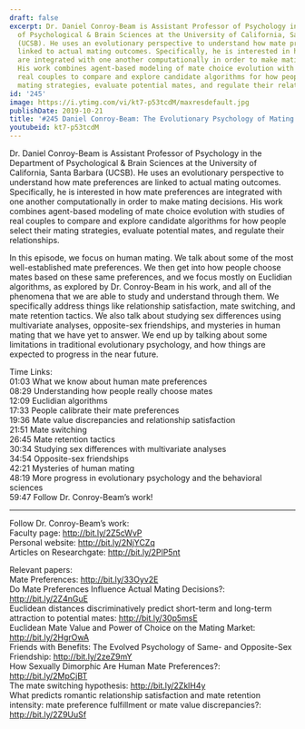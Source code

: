 ```yaml
---
draft: false
excerpt: Dr. Daniel Conroy-Beam is Assistant Professor of Psychology in the Department
  of Psychological & Brain Sciences at the University of California, Santa Barbara
  (UCSB). He uses an evolutionary perspective to understand how mate preferences are
  linked to actual mating outcomes. Specifically, he is interested in how mate preferences
  are integrated with one another computationally in order to make mating decisions.
  His work combines agent-based modeling of mate choice evolution with studies of
  real couples to compare and explore candidate algorithms for how people select their
  mating strategies, evaluate potential mates, and regulate their relationships.
id: '245'
image: https://i.ytimg.com/vi/kt7-p53tcdM/maxresdefault.jpg
publishDate: 2019-10-21
title: '#245 Daniel Conroy-Beam: The Evolutionary Psychology of Mating'
youtubeid: kt7-p53tcdM
---
```

Dr. Daniel Conroy-Beam is Assistant Professor of Psychology in the Department of Psychological & Brain Sciences at the University of California, Santa Barbara (UCSB). He uses an evolutionary perspective to understand how mate preferences are linked to actual mating outcomes. Specifically, he is interested in how mate preferences are integrated with one another computationally in order to make mating decisions. His work combines agent-based modeling of mate choice evolution with studies of real couples to compare and explore candidate algorithms for how people select their mating strategies, evaluate potential mates, and regulate their relationships.

In this episode, we focus on human mating. We talk about some of the most well-established mate preferences. We then get into how people choose mates based on these same preferences, and we focus mostly on Euclidian algorithms, as explored by Dr. Conroy-Beam in his work, and all of the phenomena that we are able to study and understand through them. We specifically address things like relationship satisfaction, mate switching, and mate retention tactics. We also talk about studying sex differences using multivariate analyses, opposite-sex friendships, and mysteries in human mating that we have yet to answer. We end up by talking about some limitations in traditional evolutionary psychology, and how things are expected to progress in the near future.

Time Links:  
01:03  What we know about human mate preferences  
08:29  Understanding how people really choose mates  
12:09  Euclidian algorithms  
17:33  People calibrate their mate preferences  
19:36  Mate value discrepancies and relationship satisfaction  
21:51  Mate switching  
26:45  Mate retention tactics  
30:34  Studying sex differences with multivariate analyses  
34:54  Opposite-sex friendships  
42:21  Mysteries of human mating  
48:19  More progress in evolutionary psychology and the behavioral sciences  
59:47  Follow Dr. Conroy-Beam’s work!

---

Follow Dr. Conroy-Beam’s work:  
Faculty page: http://bit.ly/2Z5cWvP  
Personal website: http://bit.ly/2NjYCZq  
Articles on Researchgate: http://bit.ly/2PlP5nt

Relevant papers:  
Mate Preferences: http://bit.ly/33Oyv2E  
Do Mate Preferences Influence Actual Mating Decisions?: http://bit.ly/2Z4nGuE  
Euclidean distances discriminatively predict short-term and long-term attraction to potential mates: http://bit.ly/30p5msE  
Euclidean Mate Value and Power of Choice on the Mating Market: http://bit.ly/2HgrOwA  
Friends with Benefits: The Evolved Psychology of Same- and Opposite-Sex Friendship: http://bit.ly/2zeZ9mY  
How Sexually Dimorphic Are Human Mate Preferences?: http://bit.ly/2MpCjBT  
The mate switching hypothesis: http://bit.ly/2ZklH4y  
What predicts romantic relationship satisfaction and mate retention intensity: mate preference fulfillment or mate value discrepancies?: http://bit.ly/2Z9UuSf
